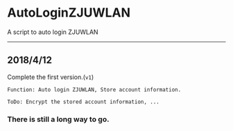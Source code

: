 # AutoLoginZJUWLAN
A script to auto login ZJUWLAN

----
## 2018/4/12
Complete the first version.(`v1`)
```
Function: Auto login ZJUWLAN, Store account information.

ToDo: Encrypt the stored account information, ...
```

### There is still a long way to go.